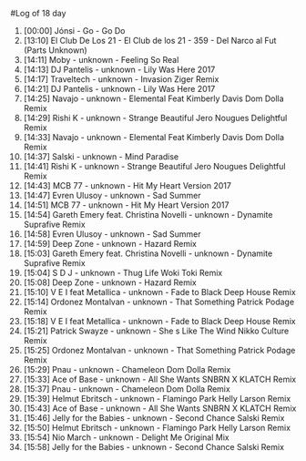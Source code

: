 #Log of 18 day

1. [00:00] Jónsi - Go - Go Do
1. [13:10] El Club De Los 21 - El Club de los 21 - 359 - Del Narco al Fut (Parts Unknown)
1. [14:11] Moby - unknown - Feeling So Real
1. [14:13] DJ Pantelis - unknown - Lily Was Here 2017
1. [14:17] Traveltech - unknown - Invasion Ziger Remix
1. [14:21] DJ Pantelis - unknown - Lily Was Here 2017
1. [14:25] Navajo - unknown - Elemental Feat Kimberly Davis Dom Dolla Remix
1. [14:29] Rishi K - unknown - Strange Beautiful Jero Nougues Delightful Remix
1. [14:33] Navajo - unknown - Elemental Feat Kimberly Davis Dom Dolla Remix
1. [14:37] Salski - unknown - Mind Paradise
1. [14:41] Rishi K - unknown - Strange Beautiful Jero Nougues Delightful Remix
1. [14:43] MCB 77 - unknown - Hit My Heart Version 2017
1. [14:47] Evren Ulusoy - unknown - Sad Summer
1. [14:51] MCB 77 - unknown - Hit My Heart Version 2017
1. [14:54] Gareth Emery feat. Christina Novelli - unknown - Dynamite Suprafive Remix
1. [14:58] Evren Ulusoy - unknown - Sad Summer
1. [14:59] Deep Zone - unknown - Hazard Remix
1. [15:03] Gareth Emery feat. Christina Novelli - unknown - Dynamite Suprafive Remix
1. [15:04] S D J - unknown - Thug Life Woki Toki Remix
1. [15:08] Deep Zone - unknown - Hazard Remix
1. [15:10] V E I feat Metallica - unknown - Fade to Black Deep House Remix
1. [15:14] Ordonez Montalvan - unknown - That Something Patrick Podage Remix
1. [15:18] V E I feat Metallica - unknown - Fade to Black Deep House Remix
1. [15:21] Patrick Swayze - unknown - She s Like The Wind Nikko Culture Remix
1. [15:25] Ordonez Montalvan - unknown - That Something Patrick Podage Remix
1. [15:29] Pnau - unknown - Chameleon Dom Dolla Remix
1. [15:33] Ace of Base - unknown - All She Wants SNBRN X KLATCH Remix
1. [15:37] Pnau - unknown - Chameleon Dom Dolla Remix
1. [15:39] Helmut Ebritsch - unknown - Flamingo Park Helly Larson Remix
1. [15:43] Ace of Base - unknown - All She Wants SNBRN X KLATCH Remix
1. [15:46] Jelly for the Babies - unknown - Second Chance Salski Remix
1. [15:50] Helmut Ebritsch - unknown - Flamingo Park Helly Larson Remix
1. [15:54] Nio March - unknown - Delight Me Original Mix
1. [15:58] Jelly for the Babies - unknown - Second Chance Salski Remix
